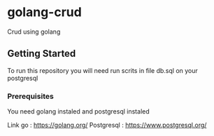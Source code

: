 # golang-crud
Crud using golang

## Getting Started

To run this repository you will need run scrits in file db.sql on your postgresql

### Prerequisites
You need golang instaled and postgresql instaled

Link go : https://golang.org/
Postgresql : https://www.postgresql.org/
